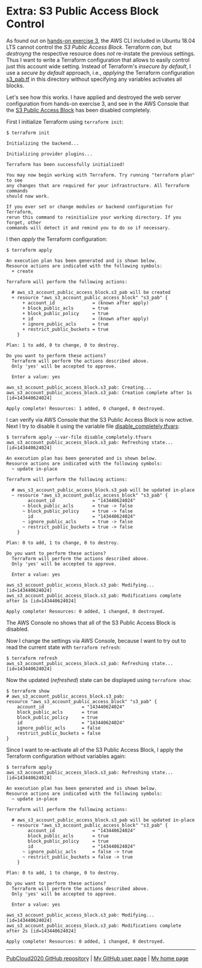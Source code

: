 # Extra: S3 Public Access Block Control

As found out on
[hands-on exercise 3](../../ex3-web/),
the AWS CLI included in Ubuntu 18.04 LTS cannot control the
*S3 Public Access Block*.
Terraform *can*,
but *destroyng* the respective resource
does *not* re-instate the previous settings.
Thus I want to write a Terraform configuration
that allows to easily control just this account wide setting.
Instead of Terraform's *insecure by default*,
I use a *secure by default* approach,
i.e., *applying* the Terraform configuration
[s3\_pab.tf](s3_pab.tf)
in this directory without specifying any variables activates all blocks.

Let's see how this works.
I have applied and destroyed the web server configuration
from hands-on exercise 3,
and see in the AWS Console that the
[S3 Public Access Block](https://s3.console.aws.amazon.com/s3/settings?region=eu-central-1)
has been disabled completely.

First I initialize Terraform using `terraform init`:

```
$ terraform init

Initializing the backend...

Initializing provider plugins...

Terraform has been successfully initialized!

You may now begin working with Terraform. Try running "terraform plan" to see
any changes that are required for your infrastructure. All Terraform commands
should now work.

If you ever set or change modules or backend configuration for Terraform,
rerun this command to reinitialize your working directory. If you forget, other
commands will detect it and remind you to do so if necessary.
```

I then *apply* the Terraform configuration:

```
$ terraform apply

An execution plan has been generated and is shown below.
Resource actions are indicated with the following symbols:
  + create

Terraform will perform the following actions:

  # aws_s3_account_public_access_block.s3_pab will be created
  + resource "aws_s3_account_public_access_block" "s3_pab" {
      + account_id              = (known after apply)
      + block_public_acls       = true
      + block_public_policy     = true
      + id                      = (known after apply)
      + ignore_public_acls      = true
      + restrict_public_buckets = true
    }

Plan: 1 to add, 0 to change, 0 to destroy.

Do you want to perform these actions?
  Terraform will perform the actions described above.
  Only 'yes' will be accepted to approve.

  Enter a value: yes

aws_s3_account_public_access_block.s3_pab: Creating...
aws_s3_account_public_access_block.s3_pab: Creation complete after 1s [id=143440624024]

Apply complete! Resources: 1 added, 0 changed, 0 destroyed.
```

I can verify via AWS Console that the S3 Public Access Block is now active.
Next I try to disable it using the variable file
[disable\_completely.tfvars](disable_completely.tfvars):

```
$ terraform apply --var-file disable_completely.tfvars
aws_s3_account_public_access_block.s3_pab: Refreshing state... [id=143440624024]

An execution plan has been generated and is shown below.
Resource actions are indicated with the following symbols:
  ~ update in-place

Terraform will perform the following actions:

  # aws_s3_account_public_access_block.s3_pab will be updated in-place
  ~ resource "aws_s3_account_public_access_block" "s3_pab" {
        account_id              = "143440624024"
      ~ block_public_acls       = true -> false
      ~ block_public_policy     = true -> false
        id                      = "143440624024"
      ~ ignore_public_acls      = true -> false
      ~ restrict_public_buckets = true -> false
    }

Plan: 0 to add, 1 to change, 0 to destroy.

Do you want to perform these actions?
  Terraform will perform the actions described above.
  Only 'yes' will be accepted to approve.

  Enter a value: yes

aws_s3_account_public_access_block.s3_pab: Modifying... [id=143440624024]
aws_s3_account_public_access_block.s3_pab: Modifications complete after 1s [id=143440624024]

Apply complete! Resources: 0 added, 1 changed, 0 destroyed.
```

The AWS Console no shows that all of the S3 Public Access Block is disabled.

Now I change the settings via AWS Console,
because I want to try out to read the current state with `terraform refresh`:

```
$ terraform refresh
aws_s3_account_public_access_block.s3_pab: Refreshing state... [id=143440624024]
```

Now the updated (*refreshed*) state can be displayed using `terraform show`:

```
$ terraform show
# aws_s3_account_public_access_block.s3_pab:
resource "aws_s3_account_public_access_block" "s3_pab" {
    account_id              = "143440624024"
    block_public_acls       = true
    block_public_policy     = true
    id                      = "143440624024"
    ignore_public_acls      = false
    restrict_public_buckets = false
}
```

Since I want to re-activate all of the S3 Public Access Block,
I apply the Terraform configuration without variables again:

```
$ terraform apply
aws_s3_account_public_access_block.s3_pab: Refreshing state... [id=143440624024]

An execution plan has been generated and is shown below.
Resource actions are indicated with the following symbols:
  ~ update in-place

Terraform will perform the following actions:

  # aws_s3_account_public_access_block.s3_pab will be updated in-place
  ~ resource "aws_s3_account_public_access_block" "s3_pab" {
        account_id              = "143440624024"
        block_public_acls       = true
        block_public_policy     = true
        id                      = "143440624024"
      ~ ignore_public_acls      = false -> true
      ~ restrict_public_buckets = false -> true
    }

Plan: 0 to add, 1 to change, 0 to destroy.

Do you want to perform these actions?
  Terraform will perform the actions described above.
  Only 'yes' will be accepted to approve.

  Enter a value: yes

aws_s3_account_public_access_block.s3_pab: Modifying... [id=143440624024]
aws_s3_account_public_access_block.s3_pab: Modifications complete after 2s [id=143440624024]

Apply complete! Resources: 0 added, 1 changed, 0 destroyed.
```

---

[PubCloud2020 GitHub repository](https://github.com/auerswal/pubcloud2020) |
[My GitHub user page](https://github.com/auerswal) |
[My home page](https://www.unix-ag.uni-kl.de/~auerswal/)
